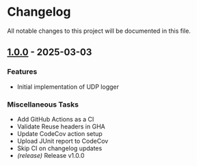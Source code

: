 <!--
SPDX-FileCopyrightText: 2025 Łukasz Niemier <#@hauleth.dev>

SPDX-License-Identifier: Apache-2.0
-->

# Changelog

All notable changes to this project will be documented in this file.

## [1.0.0](https://github.com/hauleth/logger_udp/tree/v1.0.0) - 2025-03-03

### Features

- Initial implementation of UDP logger

### Miscellaneous Tasks

- Add GitHub Actions as a CI
- Validate Reuse headers in GHA
- Update CodeCov action setup
- Upload JUnit report to CodeCov
- Skip CI on changelog updates
- *(release)* Release v1.0.0

<!-- generated by git-cliff -->
